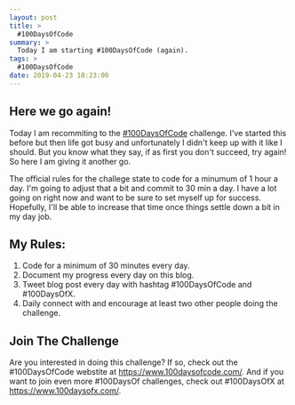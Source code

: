 ```yaml
---
layout: post
title: >
  #100DaysOfCode
summary: >
  Today I am starting #100DaysOfCode (again).
tags: >
  #100DaysOfCode
date: 2019-04-23 10:23:00
---
```

## Here we go again!

Today I am recommiting to the [#100DaysOfCode](https://www.100daysofcode.com/) challenge. I've started this before but then life got busy and unfortunately I didn't keep up with it like I should. But you know what they say, if as first you don't succeed, try again! So here I am giving it another go. 

The official rules for the challege state to code for a minumum of 1 hour a day. I'm going to adjust that a bit and commit to 30 min a day. I have a lot going on right now and want to be sure to set myself up for success. Hopefully, I'll be able to increase that time once things settle down a bit in my day job. 

## My Rules: 
 1. Code for a minimum of 30 minutes every day. 
 2. Document my progress every day on this blog.
 3. Tweet blog post every day with hashtag #100DaysOfCode and #100DaysOfX.
 4. Daily connect with and encourage at least two other people doing the challenge.

## Join The Challenge

Are you interested in doing this challenge? If so, check out the #100DaysOfCode webstite at https://www.100daysofcode.com/. And if you want to join even more #100DaysOf challenges, check out #100DaysOfX at https://www.100daysofx.com/.